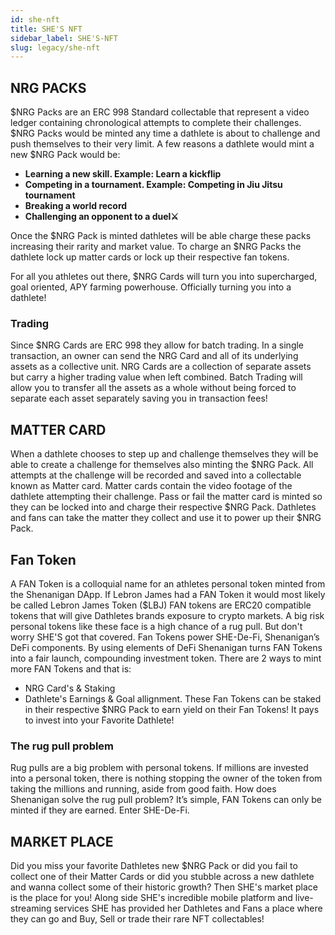 ```yaml
---
id: she-nft
title: SHE'S NFT
sidebar_label: SHE'S-NFT
slug: legacy/she-nft
---
```


## NRG PACKS

$NRG Packs are an ERC 998 Standard collectable that represent a video ledger containing chronological attempts to complete their challenges. $NRG Packs would be minted any time a dathlete is about to challenge and push themselves to their very limit. A few reasons a dathlete would mint a new $NRG Pack would be:

- **Learning a new skill. Example: Learn a kickflip**
- **Competing in a tournament. Example: Competing in Jiu Jitsu tournament**
- **Breaking a world record**
- **Challenging an opponent to a duel⚔️**

Once the $NRG Pack is minted dathletes will be able charge these packs increasing their rarity and market value. To charge an $NRG Packs the dathlete lock up matter cards or lock up their respective fan tokens.

For all you athletes out there, $NRG Cards will turn you into supercharged, goal oriented, APY farming powerhouse. Officially turning you into a dathlete!

### Trading

Since $NRG Cards are ERC 998 they allow for batch trading. In a single transaction, an owner can send the NRG Card and all of its underlying assets as a collective unit. NRG Cards are a collection of separate assets but carry a higher trading value when left combined. Batch Trading will allow you to transfer all the assets as a whole without being forced to separate each asset separately saving you in transaction fees!

## MATTER CARD

When a dathlete chooses to step up and challenge themselves they will be able to create a challenge for themselves also minting the $NRG Pack. All attempts at the challenge will be recorded and saved into a collectable known as Matter card. Matter cards contain the video footage of the dathlete attempting their challenge. Pass or fail the matter card is minted so they can be locked into and charge their respective $NRG Pack.
Dathletes and fans can take the matter they collect and use it to power up their $NRG Pack.

## Fan Token

A FAN Token is a colloquial name for an athletes personal token minted from the Shenanigan DApp. If Lebron James had a FAN Token it would most likely be called Lebron James Token ($LBJ) FAN tokens are ERC20 compatible tokens that will give Dathletes brands exposure to crypto markets. A big risk personal tokens like these face is a high chance of a rug pull. But don't worry SHE'S got that covered. Fan Tokens power SHE-De-Fi, Shenanigan’s DeFi components. By using elements of DeFi Shenanigan turns FAN Tokens into a fair launch, compounding investment token. There are 2 ways to mint more FAN Tokens and that is:

- NRG Card's & Staking
- Dathlete's Earnings & Goal allignment.
  These Fan Tokens can be staked in their respective $NRG Pack to earn yield on their Fan Tokens! It pays to invest into your Favorite Dathlete!

### The rug pull problem

Rug pulls are a big problem with personal tokens. If millions are invested into a personal token, there is nothing stopping the owner of the token from taking the millions and running, aside from good faith.
How does Shenanigan solve the rug pull problem? It’s simple, FAN Tokens can only be minted if they are earned. Enter SHE-De-Fi.

## MARKET PLACE

Did you miss your favorite Dathletes new $NRG Pack or did you fail to collect one of their Matter Cards or did you stubble across a new dathlete and wanna collect some of their historic growth? Then SHE's market place is the place for you! Along side SHE's incredible mobile platform and live-streaming services SHE has provided her Dathletes and Fans a place where they can go and Buy, Sell or trade their rare NFT collectables!
